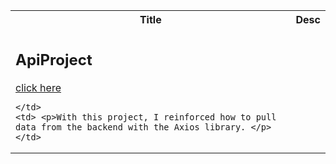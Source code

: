 <table>
  <tr>
    <th>Title</th>
    <th>Desc</th>
  </tr>
  <tr>
    <td>
       <h2>ApiProject</h2>
        <a href="https://github.com/nurullhkrds/react/tree/main/api" > click here </a>
     
    </td>
    <td> <p>With this project, I reinforced how to pull data from the backend with the Axios library. </p> </td>
  
  </tr>
 
</table>



